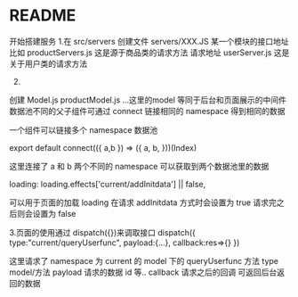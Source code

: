 # README

开始搭建服务
 1.在 src/servers 创建文件
  servers/XXX.JS 某一个模块的接口地址比如 productServers.js 这是源于商品类的请求方法 请求地址 userServer.js 这是关于用户类的请求方法

2.
 创建 Model.js productModel.js ...这里的model 等同于后台和页面展示的中间件
 数据池不同的父子组件可通过 connect 链接相同的 namespace 得到相同的数据

一个组件可以链接多个 namespace 数据池

export default connect(({ a,b }) => ({ a, b, }))(Index)

这里连接了 a 和 b 两个不同的 namespace 可以获取到两个数据池里的数据

loading: loading.effects['current/addInitdata'] || false,

可以用于页面的加载 loading 在请求 addInitdata 方式时会设置为 true 请求完之后则会设置为 false

3.页面的使用通过 dispatch({})来调取接口 
dispatch({ 
    type:"current/queryUserfunc",
    payload:{...},
    callback:res=>{}
 })

这里请求了 namespace 为 current 的 model 下的 queryUserfunc 方法
 type model/方法 
 payload 请求的数据 id 等.. 
 callback 请求之后的回调 可返回后台返回的数据
